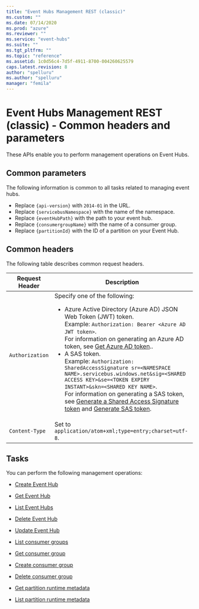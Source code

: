 ```yaml
---
title: "Event Hubs Management REST (classic)"
ms.custom: ""
ms.date: 07/14/2020
ms.prod: "azure"
ms.reviewer: ""
ms.service: "event-hubs"
ms.suite: ""
ms.tgt_pltfrm: ""
ms.topic: "reference"
ms.assetid: 1c0d56c4-7d5f-4911-8700-004260625579
caps.latest.revision: 8
author: "spelluru"
ms.author: "spelluru"
manager: "femila"
---
```

# Event Hubs Management REST (classic) - Common headers and parameters
These APIs enable you to perform management operations on Event Hubs.  
  
## Common parameters
 The following information is common to all tasks related to managing event hubs. 
 
-   Replace `{api-version}` with `2014-01` in the URL.   
-   Replace `{servicebusNamespace}` with the name of the namespace.  
-   Replace `{eventHubPath}` with the path to your event hub.    
-   Replace `{consumergroupName}` with the name of a consumer group.    
-   Replace `{partitionId}` with the ID of a partition on your Event Hub.  

## Common headers

 The following table describes common request headers. 
  
|Request Header|Description|  
|--------------------|-----------------|  
|`Authorization`| Specify one of the following:<ul><li> Azure Active Directory (Azure AD) JSON Web Token (JWT) token. <br/>Example: `Authorization: Bearer <Azure AD JWT token>`. <br/>For information on generating an Azure AD token, see [Get Azure AD token](get-azure-active-directory-token.md)..</li><li>A SAS token. <br/>Example: `Authorization: SharedAccessSignature sr=<NAMESPACE NAME>.servicebus.windows.net&sig=<SHARED ACCESS KEY>&se=<TOKEN EXPIRY INSTANT>&skn=<SHARED KEY NAME>`. <br/>For information on generating a SAS token, see [Generate a Shared Access Signature token](https://docs.microsoft.com/azure/service-bus-messaging/service-bus-sas#generate-a-shared-access-signature-token) and [Generate SAS token](generate-sas-token.md).</li></ul> |  
|`Content-Type`|Set to `application/atom+xml;type=entry;charset=utf-8`.|  
  
  
## Tasks  
 You can perform the following management operations:  
  
-   [Create Event Hub](../EventHub/create-event-hub.md)  
  
-   [Get Event Hub](../EventHub/get-event-hub.md)  
  
-   [List Event Hubs](../EventHub/list-event-hubs.md)  
  
-   [Delete Event Hub](../EventHub/delete-event-hub.md)  
  
-   [Update Event Hub](../EventHub/update-event-hub.md)  
  
-   [List consumer groups](../EventHub/list-consumer-groups.md)  
  
-   [Get consumer group](../EventHub/get-consumer-group.md)  
  
-   [Create consumer group](../EventHub/create-consumer-group.md)  
  
-   [Delete consumer group](../EventHub/delete-consumer-group.md)  
  
-   [Get partition runtime metadata](../EventHub/get-partition-runtime-metadata.md)  
  
-   [List partition runtime metadata](../EventHub/list-partition-runtime-metadata.md)